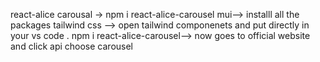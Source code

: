 react-alice carousal -> npm i react-alice-carousel
mui--> installl all the packages
tailwind css --> open tailwind componenets and put directly in your vs code .
npm i react-alice-carousel--> now goes to official website and click api choose carousel